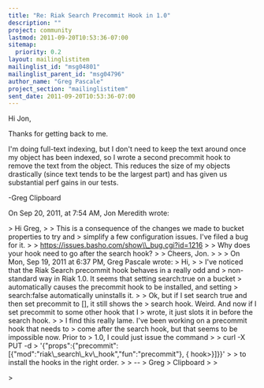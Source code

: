 ```yaml
---
title: "Re: Riak Search Precommit Hook in 1.0"
description: ""
project: community
lastmod: 2011-09-20T10:53:36-07:00
sitemap:
  priority: 0.2
layout: mailinglistitem
mailinglist_id: "msg04801"
mailinglist_parent_id: "msg04796"
author_name: "Greg Pascale"
project_section: "mailinglistitem"
sent_date: 2011-09-20T10:53:36-07:00
---
```



Hi Jon,

Thanks for getting back to me.

I'm doing full-text indexing, but I don't need to keep the text around once my 
object has been indexed, so I wrote a second precommit hook to remove the text 
from the object. This reduces the size of my objects drastically (since text 
tends to be the largest part) and has given us substantial perf gains in our 
tests.

-Greg
Clipboard

On Sep 20, 2011, at 7:54 AM, Jon Meredith wrote:

&gt; Hi Greg,
&gt; 
&gt; This is a consequence of the changes we made to bucket properties to try and 
&gt; simplify a few configuration issues. I've filed a bug for it.
&gt; 
&gt; https://issues.basho.com/show\\_bug.cgi?id=1216
&gt; 
&gt; Why does your hook need to go after the search hook? 
&gt; 
&gt; Cheers, Jon.
&gt; 
&gt; 
&gt; On Mon, Sep 19, 2011 at 6:37 PM, Greg Pascale  wrote:
&gt; Hi,
&gt; 
&gt; I've noticed that the Riak Search precommit hook behaves in a really odd and 
&gt; non-standard way in Riak 1.0. It seems that setting search:true on a bucket 
&gt; automatically causes the precommit hook to be installed, and setting 
&gt; search:false automatically uninstalls it.
&gt; 
&gt; Ok, but if I set search true and then set precommit to [], it still shows the 
&gt; search hook. Weird. And now if I set precommit to some other hook that I 
&gt; wrote, it just slots it in before the search hook. 
&gt; 
&gt; I find this really lame. I've been working on a precommit hook that needs to 
&gt; come after the search hook, but that seems to be impossible now. Prior to 
&gt; 1.0, I could just issue the command 
&gt; 
&gt; curl -X PUT -d 
&gt; '{"props":{"precommit":[{"mod":"riak\\_search\\_kv\\_hook","fun":"precommit"}, { hook&gt;}]}}' 
&gt; 
&gt; to install the hooks in the right order.
&gt; 
&gt; -- 
&gt; Greg
&gt; Clipboard
&gt; 
&gt; 
 
&gt; 

